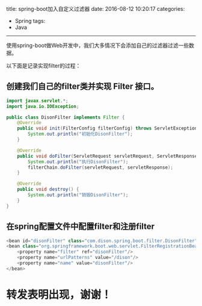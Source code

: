 title: spring-boot加入自定义过滤器
date: 2016-08-12 10:20:17
categories:
- Spring
tags:
- Java
---

使用spring-boot做Web开发中，我们大多情况下会添加自己的过滤器过滤一些数据。
<!--more-->
以下面是记录实现filter的过程：
## 创建我们自己的filter类并实现 Filter 接口。
```java
import javax.servlet.*;
import java.io.IOException;

public class DisonFilter implements Filter {
    @Override
    public void init(FilterConfig filterConfig) throws ServletException {
        System.out.println("初始化DisonFilter");
    }

    @Override
    public void doFilter(ServletRequest servletRequest, ServletResponse servletResponse, FilterChain filterChain) throws IOException, ServletException {
        System.out.println("执行DisonFilter");
        filterChain.doFilter(servletRequest, servletResponse);
    }

    @Override
    public void destroy() {
        System.out.println("销毁DisonFilter");
    }
}
```
## 在spring配置文件中配置filter和注册filter
```java
<bean id="disonFilter" class="com.dison.spring.boot.filter.DisonFilter" />
<bean class="org.springframework.boot.web.servlet.FilterRegistrationBean">
    <property name="filter" ref="disonFilter"/>
    <property name="urlPatterns" value="/dison"/>
    <property name="name" value="disonFilter"/>
</bean>
```

# 转发表明出现，谢谢！